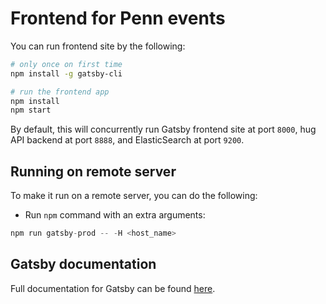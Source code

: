 
# Frontend for Penn events

You can run frontend site by the following:

```sh
# only once on first time
npm install -g gatsby-cli

# run the frontend app
npm install
npm start
```

By default, this will concurrently run Gatsby frontend site at port `8000`, hug API backend at port `8888`, and ElasticSearch at port `9200`.

## Running on remote server

To make it run on a remote server, you can do the following:

- Run `npm` command with an extra arguments:

```js
npm run gatsby-prod -- -H <host_name>
```


## Gatsby documentation

Full documentation for Gatsby can be found [here](https://www.gatsbyjs.org/).
